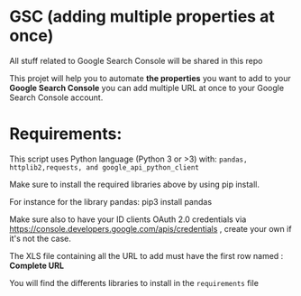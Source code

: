 # GSC (adding multiple properties at once)
All stuff related to Google Search Console will be shared in this repo


This projet will help you to automate **the properties** you want to add to your **Google Search Console** you can add multiple URL at once to your Google Search Console account.  


# Requirements:  

This script uses Python language (Python 3 or >3) with: ```pandas, httplib2,requests, and google_api_python_client```

Make sure to install the required libraries above by using pip install.  

For instance for the library pandas: pip3 install pandas

Make sure also to have your ID clients OAuth 2.0 credentials via https://console.developers.google.com/apis/credentials , create your own if it's not the case.

The XLS file containing all the URL to add must have the first row named : **Complete URL**


You will find the differents libraries to install in the ```requirements``` file
